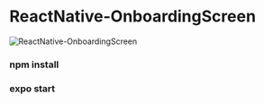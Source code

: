 # ReactNative-OnboardingScreen
![ReactNative-OnboardingScreen](https://user-images.githubusercontent.com/95226208/156887150-845a04f8-cf2f-46ac-b44a-07ae26eaa9e9.jpg)

### npm install
### expo start
